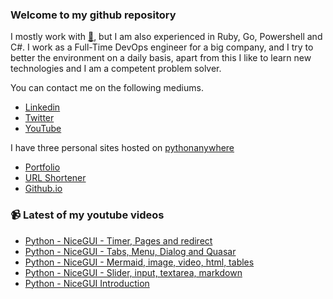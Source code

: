 ### Welcome to my github repository

I mostly work with [:snake:](https://www.python.org/), but I am also experienced in Ruby, Go, Powershell and C#. I work as a Full-Time DevOps engineer for a big company, and I try to better the environment on a daily basis, apart from this I like to learn new technologies and I am a competent problem solver.

You can contact me on the following mediums.
- [Linkedin](https://www.linkedin.com/in/r3ap3rpy)
- [Twitter](https://twitter.com/r3ap3rpy)
- [YouTube](https://www.youtube.com/channel/UC1qkMXH8d2I9DDAtBSeEHqg)

I have three personal sites hosted on [pythonanywhere](https://www.pythonanywhere.com/)
- [Portfolio](http://r3ap3rpy.pythonanywhere.com/)
- [URL Shortener](http://shortenpy.pythonanywhere.com/)
- [Github.io](https://r3ap3rpy.github.io/)

### :video_camera: Latest of my youtube videos
<!-- YOUTUBE:START -->
- [Python - NiceGUI - Timer, Pages and redirect](https://www.youtube.com/watch?v=b0d8JwH-xws)
- [Python - NiceGUI - Tabs, Menu, Dialog and Quasar](https://www.youtube.com/watch?v=wqyg8bBkX9U)
- [Python - NiceGUI - Mermaid, image, video, html, tables](https://www.youtube.com/watch?v=8iejc1u3UKM)
- [Python - NiceGUI - Slider, input, textarea, markdown](https://www.youtube.com/watch?v=vEvKHyezKPU)
- [Python - NiceGUI Introduction](https://www.youtube.com/watch?v=jGgdec_d0PI)
<!-- YOUTUBE:END -->

